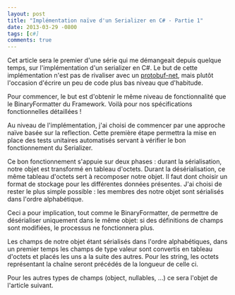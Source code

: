 ```yaml
---
layout: post
title: "Implémentation naïve d'un Serializer en C# - Partie 1"
date: 2013-03-29 -0800
tags: [c#]
comments: true
---
```


Cet article sera le premier d'une série qui me démangeait depuis quelque temps, sur l'implémentation d'un serializer en C#. Le but de cette implémentation n'est pas de rivaliser avec un [protobuf-net](https://code.google.com/p/protobuf-net/), mais plutôt l'occasion d'écrire un peu de code plus bas niveau que d'habitude.

Pour commencer, le but est d'obtenir le même niveau de fonctionnalité que le BinaryFormatter du Framework. Voilà pour nos spécifications fonctionnelles détaillées !

Au niveau de l'implémentation, j'ai choisi de commencer par une approche naïve basée sur la reflection. Cette première étape permettra la mise en place des tests unitaires automatisés servant à vérifier le bon fonctionnement du Serializer.

Ce bon fonctionnement s'appuie sur deux phases : durant la sérialisation, notre objet est transformé en tableau d'octets. Durant la désérialisation, ce même tableau d'octets sert à recomposer notre objet. Il faut dont choisir un format de stockage pour les différentes données présentes. J'ai choisi de rester le plus simple possible : les membres des notre objet sont sérialisés dans l'ordre alphabétique. 

Ceci a pour implication, tout comme le BinaryFormatter, de permettre de désérialiser uniquement dans le même objet: si des définitions de champs sont modifiées, le processus ne fonctionnera plus.

Les champs de notre objet étant sérialisés dans l'ordre alphabétiques, dans un premier temps les champs de type valeur sont convertis en tableau d'octets et placés les uns a la suite des autres. Pour les string, les octets représentant la chaîne seront précédés de la longueur de celle ci.

Pour les autres types de champs (object, nullables, ...) ce sera l'objet de l'article suivant.